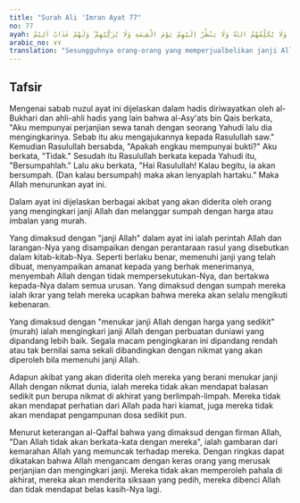 ```yaml
---
title: "Surah Ali 'Imran Ayat 77"
no: 77
ayah: اِنَّ الَّذِيْنَ يَشْتَرُوْنَ بِعَهْدِ اللّٰهِ وَاَيْمَانِهِمْ ثَمَنًا قَلِيْلًا اُولٰۤىِٕكَ لَا خَلَاقَ لَهُمْ فِى الْاٰخِرَةِ وَلَا يُكَلِّمُهُمُ اللّٰهُ وَلَا يَنْظُرُ اِلَيْهِمْ يَوْمَ الْقِيٰمَةِ وَلَا يُزَكِّيْهِمْ ۖ وَلَهُمْ عَذَابٌ اَلِيْمٌ 
arabic_no: ٧٧
translation: "Sesungguhnya orang-orang yang memperjualbelikan janji Allah dan sumpah-sumpah mereka dengan harga murah, mereka itu tidak memperoleh bagian di akhirat, Allah tidak akan menyapa mereka, tidak akan memperhatikan mereka pada hari Kiamat, dan tidak akan menyucikan mereka. Bagi mereka azab yang pedih."
---
```


## Tafsir

Mengenai sabab nuzul ayat ini dijelaskan dalam hadis diriwayatkan oleh al-Bukhari dan ahli-ahli hadis yang lain bahwa al-Asy'ats bin Qais berkata, "Aku mempunyai perjanjian sewa tanah dengan seorang Yahudi lalu dia mengingkarinya. Sebab itu aku mengajukannya kepada Rasulullah saw." Kemudian Rasulullah bersabda, "Apakah engkau mempunyai bukti?" Aku berkata, "Tidak." Sesudah itu Rasulullah berkata kepada Yahudi itu, "Bersumpahlah." Lalu aku berkata, "Hai Rasulullah! Kalau begitu, ia akan bersumpah. (Dan kalau bersumpah) maka akan lenyaplah hartaku." Maka Allah menurunkan ayat ini.

Dalam ayat ini dijelaskan berbagai akibat yang akan diderita oleh orang yang mengingkari janji Allah dan melanggar sumpah dengan harga atau imbalan yang murah.

Yang dimaksud dengan "janji Allah" dalam ayat ini ialah perintah Allah dan larangan-Nya yang disampaikan dengan perantaraan rasul yang disebutkan dalam kitab-kitab-Nya. Seperti berlaku benar, memenuhi janji yang telah dibuat, menyampaikan amanat kepada yang berhak menerimanya, menyembah Allah dengan tidak mempersekutukan-Nya, dan bertakwa kepada-Nya dalam semua urusan. Yang dimaksud dengan sumpah mereka ialah ikrar yang telah mereka ucapkan bahwa mereka akan selalu mengikuti kebenaran.

Yang dimaksud dengan "menukar janji Allah dengan harga yang sedikit" (murah) ialah mengingkari janji Allah dengan perbuatan duniawi yang dipandang lebih baik. Segala macam pengingkaran ini dipandang rendah atau tak bernilai sama sekali dibandingkan dengan nikmat yang akan diperoleh bila memenuhi janji Allah.

Adapun akibat yang akan diderita oleh mereka yang berani menukar janji Allah dengan nikmat dunia, ialah mereka tidak akan mendapat balasan sedikit pun berupa nikmat di akhirat yang berlimpah-limpah. Mereka tidak akan mendapat perhatian dari Allah pada hari kiamat, juga mereka tidak akan mendapat pengampunan dosa sedikit pun.

Menurut keterangan al-Qaffal bahwa yang dimaksud dengan firman Allah, "Dan Allah tidak akan berkata-kata dengan mereka", ialah gambaran dari kemarahan Allah yang memuncak terhadap mereka. Dengan ringkas dapat dikatakan bahwa Allah mengancam dengan keras orang yang merusak perjanjian dan mengingkari janji. Mereka tidak akan memperoleh pahala di akhirat, mereka akan menderita siksaan yang pedih, mereka dibenci Allah dan tidak mendapat belas kasih-Nya lagi.